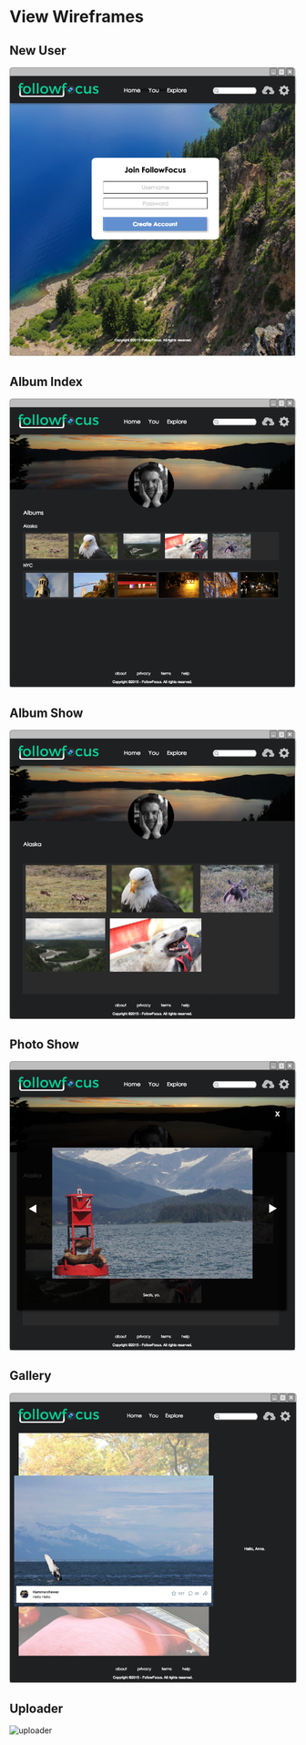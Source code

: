 # View Wireframes

## New User
![new-user]

## Album Index
![albums]

## Album Show
![album]

## Photo Show
![photo]

## Gallery
![gallery]

## Uploader
![uploader]

[new-user]: ./wireframes/1_new_user.png
[albums]: ./wireframes/2_album_index.png
[album]: ./wireframes/3_album_show.png
[photo]: ./wireframes/4_photo_show.png
[gallery]: ./wireframes/5_gallery.png
[uploader]: ./wireframes/6/uploader.png
